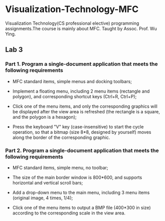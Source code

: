 # Visualization-Technology-MFC
Visualization Technology(CS professional elective) programming assignments.The course is mainly about MFC. Taught by Assoc. Prof. Wu Ying. 
## Lab 3
### Part 1. Program a single-document application that meets the following requirements

- MFC standard items, simple menus and docking toolbars;

- Implement a floating menu, including 2 menu items (rectangle and polygon), and corresponding shortcut keys (Ctrl+R, Ctrl+P);

- Click one of the menu items, and only the corresponding graphics will be displayed after the view area is refreshed (the rectangle is a square, and the polygon is a hexagon);

- Press the keyboard "V" key (case-insensitive) to start the cycle operation, so that a bitmap (size 8*8, designed by yourself) moves along the border of the corresponding graphic.

### Part 2. Program a single-document application that meets the following requirements

- MFC standard items, simple menu, no toolbar;

- The size of the main border window is 800*600, and supports horizontal and vertical scroll bars;

- Add a drop-down menu to the main menu, including 3 menu items (original image, 4 times, 1/4);

- Click one of the menu items to output a BMP file (400*300 in size) according to the corresponding scale in the view area.
